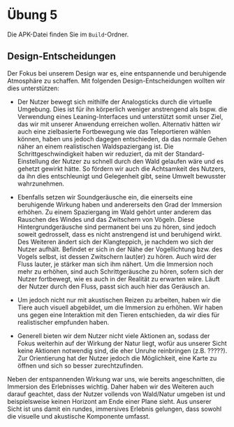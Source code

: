 # Übung 5

Die APK-Datei finden Sie im `Build`-Ordner.


## Design-Entscheidungen

Der Fokus bei unserem Design war es, eine entspannende und beruhigende Atmosphäre zu schaffen.
Mit folgenden Design-Entscheidungen wollten wir dies unterstützen:

- Der Nutzer bewegt sich mithilfe der Analogsticks durch die virtuelle Umgebung.
Dies ist für ihn körperlich weniger anstrengend als bspw. die Verwendung eines Leaning-Interfaces
und unterstützt somit unser Ziel, das wir mit unserer Anwendung erreichen wollen.
Alternativ hätten wir auch eine zielbasierte Fortbewegung wie das Teleportieren wählen können, 
haben uns jedoch dagegen entschieden, da das normale Gehen näher an einem realistischen Waldspaziergang ist.
Die Schrittgeschwindigkeit haben wir reduziert, da mit der Standard-Einstellung der Nutzer zu schnell durch
den Wald gelaufen wäre und es gehetzt gewirkt hätte. So fördern wir auch die Achtsamkeit des Nutzers,
da ihn dies entschleunigt und Gelegenheit gibt, seine Umwelt bewusster wahrzunehmen.

- Ebenfalls setzen wir Soundgeräusche ein, die einerseits eine beruhigende Wirkung haben und andererseits den
Grad der Immersion erhöhen. Zu einem Spaziergang im Wald gehört unter anderem das Rauschen des Windes
und das Zwitschern von Vögeln. Diese Hintergrundgeräusche sind permanent bei uns zu hören, sind jedoch soweit gedrosselt,
dass es nicht anstrengend ist und beruhigend wirkt.
Des Weiteren ändert sich der Klangteppich, je nachdem wo sich der Nutzer aufhält. Befindet er sich in der Nähe
der Vogellichtung bzw. des Vogels selbst, ist dessen Zwitschern laut(er) zu hören. Auch wird der Fluss lauter, 
je stärker man sich ihm nähert. Um die Immersion noch mehr zu erhöhen, sind auch Schrittgeräusche zu hören,
sofern sich der Nutzer fortbewegt, wie es auch in der Realität zu erwarten wäre.
Läuft der Nutzer durch den Fluss, passt sich auch hier das Geräusch an.

- Um jedoch nicht nur mit akustischen Reizen zu arbeiten, haben wir die Tiere auch visuell abgebildet,
um die Immersion zu erhöhen. Wir haben uns gegen eine Interaktion mit den Tieren entschieden,
da wir dies für realistischer empfunden haben.

- Generell bieten wir dem Nutzer nicht viele Aktionen an, sodass der Fokus weiterhin auf der Wirkung der Natur liegt,
wofür aus unserer Sicht keine Aktionen notwendig sind, die eher Unruhe reinbringen (z.B. ?????).
Zur Orientierung hat der Nutzer jedoch die Möglichkeit, eine Karte zu öffnen und sich so besser zurechtzufinden.


Neben der entspannenden Wirkung war uns, wie bereits angeschnitten, die Immersion des Erlebnisses wichtig.
Daher haben wir des Weiteren auch darauf geachtet, dass der Nutzer vollends von Wald/Natur umgeben ist und beispielsweise
keinen Horizont am Ende einer Plane sieht. Aus unserer Sicht ist uns damit ein rundes, immersives Erlebnis gelungen,
dass sowohl die visuelle und akustische Komponente umfasst.